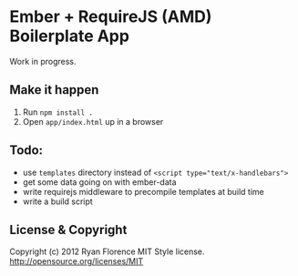 # Ember + RequireJS (AMD) Boilerplate App

Work in progress.

## Make it happen

1. Run `npm install .`
2. Open `app/index.html` up in a browser

## Todo:

- use `templates` directory instead of `<script type="text/x-handlebars">`
- get some data going on with ember-data
- write requirejs middleware to precompile templates at build time
- write a build script

## License & Copyright

Copyright (c) 2012 Ryan Florence
MIT Style license. http://opensource.org/licenses/MIT
